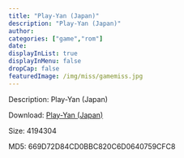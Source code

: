 ```yaml
---
title: "Play-Yan (Japan)"
description: "Play-Yan (Japan)"
author: 
categories: ["game","rom"]
date: 
displayInList: true
displayInMenu: false
dropCap: false
featuredImage: /img/miss/gamemiss.jpg
---
```


Description: Play-Yan (Japan)

Download: <a style="text-decoration:underline;" href="https://mega.nz/#!6fISUCbR!7dsSTcIz2VhNipL02SyOLyXx7U7S8jjLAnAOQb1AM20" target = "_blank" rel = "nofollow" > Play-Yan (Japan)</a>

Size: 4194304

MD5: 669D72D84CD0BBC820C6D0640759CFC8

